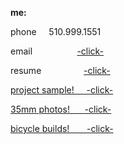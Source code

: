 **me:**

phone
 &nbsp;  &nbsp;  510.999.1551
 
 email
&emsp;&emsp;&nbsp; &nbsp;&nbsp;&nbsp;&nbsp; &nbsp;&nbsp;&nbsp;<a href="mailto:bharat_nair@hotmail.com">-click-</a><br>

resume
&emsp;&emsp;&emsp;&emsp;&nbsp; <a href="RESUME SUM.pdf" download target="_blank">  -click-
 
project sample!
&nbsp;&nbsp;&nbsp;<a href="Web Projects Save That Spot.pdf"  target="_blank">  -click-
 
 
35mm photos!
&nbsp; &nbsp;&nbsp; <a href="Web Photos.pdf"  target="_blank">  -click-
 
bicycle builds!
&nbsp;&nbsp; &nbsp;&nbsp; <a href="Resume Bicycles.pdf"  target="_blank">  -click-


